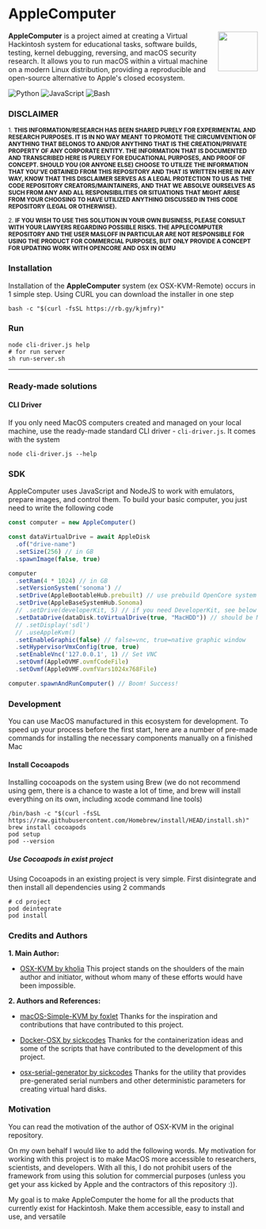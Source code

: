 # AppleComputer

<img src="https://i.ibb.co/kQgsdYH/Background-1.png" align="right" width="80" height="80">

**AppleComputer** is a project aimed at creating a Virtual Hackintosh system for educational tasks, software builds, testing, kernel debugging, reversing, and macOS security research. It allows you to run macOS within a virtual machine on a modern Linux distribution, providing a reproducible and open-source alternative to Apple's closed ecosystem.

![Python](https://img.shields.io/badge/python-3670A0?style=for-the-badge&logo=python&logoColor=ffdd54)
![JavaScript](https://img.shields.io/badge/javascript-yellow?style=for-the-badge&logo=javascript&logoColor=white)
![Bash](https://img.shields.io/badge/bash-black?style=for-the-badge&logo=zsh&logoColor=white)

### DISCLAIMER
<small>
  1. <b>THIS INFORMATION/RESEARCH HAS BEEN SHARED PURELY FOR EXPERIMENTAL AND RESEARCH PURPOSES. IT IS IN NO WAY MEANT TO PROMOTE THE CIRCUMVENTION OF ANYTHING THAT BELONGS TO AND/OR ANYTHING THAT IS THE CREATION/PRIVATE PROPERTY OF ANY CORPORATE ENTITY. THE INFORMATION THAT IS DOCUMENTED AND TRANSCRIBED HERE IS PURELY FOR EDUCATIONAL PURPOSES, AND PROOF OF CONCEPT. SHOULD YOU (OR ANYONE ELSE) CHOOSE TO UTILIZE THE INFORMATION THAT YOU'VE OBTAINED FROM THIS REPOSITORY AND THAT IS WRITTEN HERE IN ANY WAY, KNOW THAT THIS DISCLAIMER SERVES AS A LEGAL PROTECTION TO US AS THE CODE REPOSITORY CREATORS/MAINTAINERS, AND THAT WE ABSOLVE OURSELVES AS SUCH FROM ANY AND ALL RESPONSIBILITIES OR SITUATIONS THAT MIGHT ARISE FROM YOUR CHOOSING TO HAVE UTILIZED ANYTHING DISCUSSED IN THIS CODE REPOSITORY (LEGAL OR OTHERWISE).</b>
  <br/>
  <br/>
  2. <b>IF YOU WISH TO USE THIS SOLUTION IN YOUR OWN BUSINESS, PLEASE CONSULT WITH YOUR LAWYERS REGARDING POSSIBLE RISKS. THE APPLECOMPUTER REPOSITORY AND THE USER MASLOFF IN PARTICULAR ARE NOT RESPONSIBLE FOR USING THE PRODUCT FOR COMMERCIAL PURPOSES, BUT ONLY PROVIDE A CONCEPT FOR UPDATING WORK WITH OPENCORE AND OSX IN QEMU</b>
</small>

### Installation
Installation of the **AppleComputer** system (ex OSX-KVM-Remote) occurs in 1 simple step. Using CURL you can download the installer in one step

```shell
bash -c "$(curl -fsSL https://rb.gy/kjmfry)"
```

### Run
```shell
node cli-driver.js help
# for run server
sh run-server.sh
```

<hr/>

[//]: # (### Usage)

[//]: # (##### First step. Export HOST-name for requests)

[//]: # ()
[//]: # (```bash)

[//]: # (export HOST='localhost:3000')

[//]: # (```)

### Ready-made solutions

#### CLI Driver
If you only need MacOS computers created and managed on your local machine, use the ready-made standard CLI driver - `cli-driver.js`. It comes with the system
```shell
node cli-driver.js --help
```

### SDK
AppleComputer uses JavaScript and NodeJS to work with emulators, prepare images, and control them. To build your basic computer, you just need to write the following code

```javascript
const computer = new AppleComputer()

const dataVirtualDrive = await AppleDisk
  .of("drive-name")
  .setSize(256) // in GB
  .spawnImage(false, true)

computer
  .setRam(4 * 1024) // in GB
  .setVersionSystem('sonoma') // 
  .setDrive(AppleBootableHub.prebuilt) // use prebuild OpenCore system
  .setDrive(AppleBaseSystemHub.Sonoma) 
  // .setDrive(developerKit, 5) // if you need DeveloperKit, see below
  .setDataDrive(dataDisk.toVirtualDrive(true, "MacHDD")) // should be MacHDD
  // .setDisplay('sdl')
  // .useAppleKvm()
  .setEnableGraphic(false) // false=vnc, true=native graphic window
  .setHypervisorVmxConfig(true, true)
  .setEnableVnc('127.0.0.1', 1) // Set VNC
  .setOvmf(AppleOVMF.ovmfCodeFile)
  .setOvmf(AppleOVMF.ovmfVars1024x768File)

computer.spawnAndRunComputer() // Boom! Success!
```

### Development
You can use MacOS manufactured in this ecosystem for development.
To speed up your process before the first start, here are a number of pre-made commands for installing the necessary components manually on a finished Mac

#### Install Cocoapods
Installing cocoapods on the system using Brew (we do not recommend using gem, there is a chance to waste a lot of time, and brew will install everything on its own, including xcode command line tools)
```shell
/bin/bash -c "$(curl -fsSL https://raw.githubusercontent.com/Homebrew/install/HEAD/install.sh)"
brew install cocoapods
pod setup
pod --version
```

##### Use Cocoapods in exist project
Using Cocoapods in an existing project is very simple. First disintegrate and then install all dependencies using 2 commands
```shell
# cd project
pod deintegrate
pod install
```


### Credits and Authors

**1. Main Author:**

* [OSX-KVM by kholia](https://github.com/kholia/OSX-KVM)
  This project stands on the shoulders of the main author and initiator, without whom many of these efforts would have been impossible.


**2. Authors and References:**

* [macOS-Simple-KVM by foxlet](https://github.com/foxlet/macOS-Simple-KVM)
  Thanks for the inspiration and contributions that have contributed to this project.

* [Docker-OSX by sickcodes](https://github.com/sickcodes/Docker-OSX)
  Thanks for the containerization ideas and some of the scripts that have contributed to the development of this project.

* [osx-serial-generator by sickcodes](https://github.com/sickcodes/osx-serial-generator)
  Thanks for the utility that provides pre-generated serial numbers and other deterministic parameters for creating virtual hard disks.

### Motivation
You can read the motivation of the author of OSX-KVM in the original repository.

On my own behalf I would like to add the following words. My motivation for working with this project is to make MacOS more accessible to researchers, scientists, and developers. With all this, I do not prohibit users of the framework from using this solution for commercial purposes (unless you get your ass kicked by Apple and the contractors of this repository :)).

My goal is to make AppleComputer the home for all the products that currently exist for Hackintosh. Make them accessible, easy to install and use, and versatile
